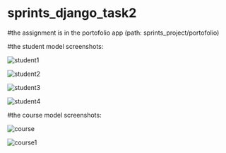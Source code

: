 # sprints_django_task2

#the assignment is in the portofolio app (path: sprints_project/portofolio)

#the student model screenshots:

![student1](https://github.com/nourmohamed99/sprints_django_task2/assets/88977873/87854e09-4754-4f32-9a0c-081cef7ed629)

![student2](https://github.com/nourmohamed99/sprints_django_task2/assets/88977873/31021f53-7e72-4bfa-b7d8-126c02de8e02)

![student3](https://github.com/nourmohamed99/sprints_django_task2/assets/88977873/c701ea1d-cce9-4765-9727-3d6354e030ff)

![student4](https://github.com/nourmohamed99/sprints_django_task2/assets/88977873/00dd59cd-e6ba-421e-98ec-2d379dfa9c5c)


#the course model screenshots:

![course](https://github.com/nourmohamed99/sprints_django_task2/assets/88977873/ff112ead-8cf5-474c-b0f7-b158b161000e)

![course1](https://github.com/nourmohamed99/sprints_django_task2/assets/88977873/234f34e4-8b1f-4c5c-9545-da3494d4162a)
